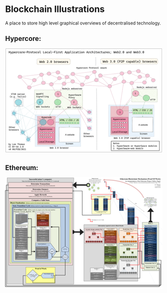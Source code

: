 # Blockchain Illustrations

A place to store high level graphical overviews of decentralised technology.

## Hypercore:

![Local first apps with hypercore](https://github.com/4c656554/BlockchainIllustrations/blob/master/Hypercore/2021-02-06-1534-v0-HypercoreAppsLo.png?raw=true "Title")


## Ethereum:


![Local first apps with hypercore](https://github.com/4c656554/BlockchainIllustrations/blob/master/Ethereum/EthBlockchain5.png?raw=true "Title")
